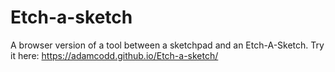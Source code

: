 # Etch-a-sketch
A browser version of a tool between a sketchpad and an Etch-A-Sketch.
Try it here: https://adamcodd.github.io/Etch-a-sketch/
